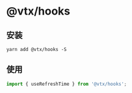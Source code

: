 # @vtx/hooks

## 安装

```shell
yarn add @vtx/hooks -S
```

## 使用

```js
import { useRefreshTime } from '@vtx/hooks';
```
